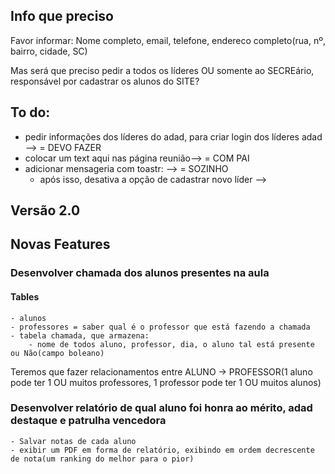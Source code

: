 ## Info que preciso
Favor informar:
    Nome completo, email, telefone, endereco completo(rua, nº, bairro, cidade, SC)

Mas será que preciso pedir a todos os líderes OU somente ao SECREário, responsável por cadastrar os alunos do SITE?
## To do: 
- pedir informações dos líderes do adad, para criar login dos líderes adad --> = DEVO FAZER
- colocar um text aqui nas página reunião--> = COM PAI
- adicionar mensageria com toastr: --> = SOZINHO
  - após isso, desativa a opção de cadastrar novo líder -->

## Versão 2.0 
<!-- A api não está funcionando, pois eu desativei ela e remendei com um array do versículo: salmo 91.1 -->
<!-- A recuperação de senha não está funcionando -->

## Novas Features

### Desenvolver chamada dos alunos presentes na aula

#### Tables
    - alunos
    - professores = saber qual é o professor que está fazendo a chamada
    - tabela chamada, que armazena:
        - nome de todos aluno, professor, dia, o aluno tal está presente ou Não(campo boleano)
Teremos que fazer relacionamentos entre ALUNO -> PROFESSOR(1 aluno pode ter 1 OU muitos professores, 1 professor pode ter 1 OU muitos alunos)

### Desenvolver relatório de qual aluno foi honra ao mérito, adad destaque e patrulha vencedora
    - Salvar notas de cada aluno
    - exibir um PDF em forma de relatório, exibindo em ordem decrescente de nota(um ranking do melhor para o pior)

